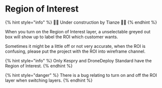 # Region of Interest

{% hint style="info" %}
🚧🚧 Under construction by Tianze 🚧🚧
{% endhint %}

When you turn on the Region of Interest layer, a unselectable greyed out box will show up to label the ROI which customer wants.

Sometimes it might be a little off or not very accurate, when the ROI is confusing, please put the project with the ROI into wireframe channel. 

{% hint style="info" %}
Only Kespry and DroneDeploy Standard have the Region of Interest.
{% endhint %}


{% hint style="danger" %}
There is a bug relating to turn on and off the ROI layer when switching layers.
{% endhint %}


